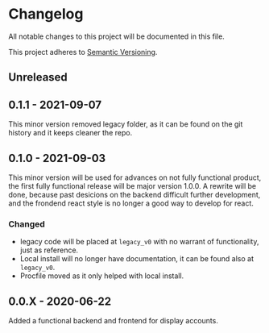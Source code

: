 # Changelog
All notable changes to this project will be documented in this file.

This project adheres to [Semantic Versioning](https://semver.org/spec/v2.0.0.html).

## Unreleased

## 0.1.1 - 2021-09-07
This minor version removed legacy folder, as it can be found on the git history and it keeps cleaner the repo.

## 0.1.0 - 2021-09-03
This minor version will be used for advances on not fully functional product, the first fully functional release will be major version 1.0.0.
A rewrite will be done, because past desicions on the backend difficult further development, and the frondend react style is no longer a good way to develop for react.

### Changed
-   legacy code will be placed at `legacy_v0` with no warrant of functionality, just as reference.
-   Local install will no longer have documentation, it can be found also at `legacy_v0`.
-   Procfile moved as it only helped with local install.

## 0.0.X - 2020-06-22
Added a functional backend and frontend for display accounts.